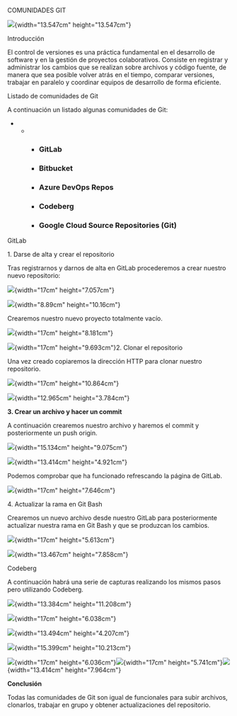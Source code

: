 COMUNIDADES GIT

![](Pictures/1000000100000200000002009E26796B26B54E08.png){width="13.547cm"
height="13.547cm"}

Introducción

El control de versiones es una práctica fundamental en el desarrollo de
software y en la gestión de proyectos colaborativos. Consiste en
registrar y administrar los cambios que se realizan sobre archivos y
código fuente, de manera que sea posible volver atrás en el tiempo,
comparar versiones, trabajar en paralelo y coordinar equipos de
desarrollo de forma eficiente.

Listado de comunidades de Git

A continuación un listado algunas comunidades de Git:

-   -   -   ### GitLab

        -   ### Bitbucket

        -   ### Azure DevOps Repos 

        -   ### Codeberg

        -   ### Google Cloud Source Repositories (Git)

GitLab

1\. Darse de alta y crear el repositorio

Tras registrarnos y darnos de alta en GitLab procederemos a crear
nuestro nuevo repositorio:

![](Pictures/1000000000000460000001D1E8E51D74EE8C5C6E.png){width="17cm"
height="7.057cm"}

![](Pictures/1000000000000150000001808B19C6A5B99746BE.png){width="8.89cm"
height="10.16cm"}

Crearemos nuestro nuevo proyecto totalmente vacío.

![](Pictures/100000000000055500000291D34623B10F84AE78.png){width="17cm"
height="8.181cm"}

![](Pictures/10000000000005CA0000034D6518831DD3544325.png){width="17cm"
height="9.693cm"}2. Clonar el repositorio

Una vez creado copiaremos la dirección HTTP para clonar nuestro
repositorio.

![](Pictures/10000000000003D200000271BD992047F32B40D0.png){width="17cm"
height="10.864cm"}

![](Pictures/10000000000001EA0000008F48675C9C74153CA6.png){width="12.965cm"
height="3.784cm"}

**3. Crear un archivo y hacer un commit**

A continuación crearemos nuestro archivo y haremos el commit y
posteriormente un push origin.

![](Pictures/100000000000023C00000157BC5600196F29946F.png){width="15.134cm"
height="9.075cm"}

![](Pictures/10000000000001FB000000BA7E62E0FA156D3728.png){width="13.414cm"
height="4.921cm"}

Podemos comprobar que ha funcionado refrescando la página de GitLab.

![](Pictures/10000000000005240000025069872F0D533406E9.png){width="17cm"
height="7.646cm"}

4\. Actualizar la rama en Git Bash

Crearemos un nuevo archivo desde nuestro GitLab para posteriormente
actualizar nuestra rama en Git Bash y que se produzcan los cambios.

![](Pictures/100000000000050A000001AACFA25A23ABE8EE4F.png){width="17cm"
height="5.613cm"}

![](Pictures/10000000000001FD00000129F84B952E01974633.png){width="13.467cm"
height="7.858cm"}

Codeberg

A continuación habrá una serie de capturas realizando los mismos pasos
pero utilizando Codeberg.

![](Pictures/10000000000003FD00000357117071EB76415A77.png){width="13.384cm"
height="11.208cm"}

![](Pictures/1000000000000366000001359E66CF9B98A46DBB.png){width="17cm"
height="6.038cm"}

![](Pictures/10000000000001FE0000009FA0FE2471E3573A09.png){width="13.494cm"
height="4.207cm"}

![](Pictures/100000000000024600000182BE06EF03C17BF0BF.png){width="15.399cm"
height="10.213cm"}

![](Pictures/1000000000000534000001D9E323C5FFDFD76A7E.png){width="17cm"
height="6.036cm"}![](Pictures/100000000000059C000001E53142C8C5E95C272C.png){width="17cm"
height="5.741cm"}![](Pictures/10000000000001FB0000012D58E0A146027F5FB6.png){width="13.414cm"
height="7.964cm"}

**Conclusión**

Todas las comunidades de Git son igual de funcionales para subir
archivos, clonarlos, trabajar en grupo y obtener actualizaciones del
repositorio.
